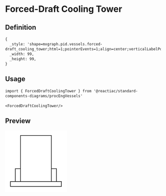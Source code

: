 # Forced-Draft Cooling Tower

## Definition

```
{
  _style: 'shape=mxgraph.pid.vessels.forced-draft_cooling_tower;html=1;pointerEvents=1;align=center;verticalLabelPosition=bottom;verticalAlign=top;dashed=0;',
  _width: 99,
  _height: 99,
}
```

## Usage

```
import { ForcedDraftCoolingTower } from '@reactiac/standard-components-diagrams/procEngVessels'

<ForcedDraftCoolingTower/>
```

## Preview

<img src="./forced-draft-cooling-tower.png" width="200"/>
